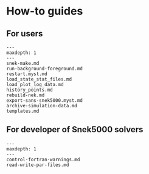 # How-to guides

## For users

```{toctree}
---
maxdepth: 1
---
snek-make.md
run-background-foreground.md
restart.myst.md
load_state_stat_files.md
load_plot_log_data.md
history_points.md
rebuild-nek.md
export-sans-snek5000.myst.md
archive-simulation-data.md
templates.md
```

## For developer of Snek5000 solvers

```{toctree}
---
maxdepth: 1
---
control-fortran-warnings.md
read-write-par-files.md
```
